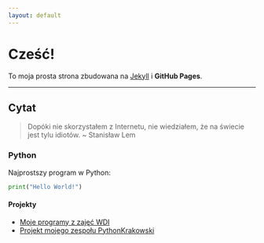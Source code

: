 ```yaml
---
layout: default
---
```


# Cześć!

To moja prosta strona zbudowana na [Jekyll](https://jekyllrb.com/) i **GitHub Pages**.

* * *

## Cytat

> Dopóki nie skorzystałem z Internetu, nie wiedziałem, że na świecie jest tylu idiotów.
> ~ Stanisław Lem

### Python

Najprostszy program w Python:
```python
print("Hello World!")
```

#### Projekty

* [Moje programy z zajęć WDI](https://github.com/awzorek/wdi)
* [Projekt mojego zespołu PythonKrakowski](https://github.com/2024-2025-AGH-Wstep-do-Informatyki/PythonKrakowski)
